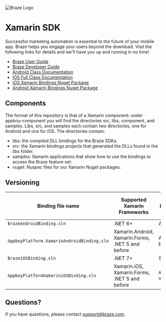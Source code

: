 ![Braze Logo](https://github.com/braze-inc/braze-xamarin-sdk/blob/master/braze-logo.png)

# Xamarin SDK

Successful marketing automation is essential to the future of your mobile app. Braze helps you engage your users beyond the download. Visit the following links for details and we'll have you up and running in no time!

- [Braze User Guide](https://www.braze.com/docs/user_guide/introduction/ "Braze User Guide")
- [Braze Developer Guide](https://www.braze.com/docs/developer_guide/home/ "Braze Developer Guide")
- [Android Class Documentation](https://appboy.github.io/appboy-android-sdk/kdoc "Braze Android SDK Class Documentation")
- [iOS Full Class Documentation](http://appboy.github.io/appboy-ios-sdk/docs/annotated.html "Braze iOS SDK Class Documentation")
- [iOS Xamarin Bindings Nuget Package](https://www.nuget.org/packages/AppboyPlatformXamariniOSBinding/ "iOS Xamarin Bindings Nuget Package")
- [Android Xamarin Bindings Nuget Package](https://www.nuget.org/packages/AppboyPlatform.AndroidBinding/ "Android Xamarin Bindings Nuget Package")

## Components

The format of this repository is that of a Xamarin component: under appboy-component you will find the directories src,
libs, component, and samples. Libs, src, and samples each contain two directories, one for Android and one for iOS. The directories
contain:

- libs: the compiled DLL bindings for the Braze SDKs.
- src: the Xamarin bindings projects that generated the DLLs found in the libs folder.
- samples: Xamarin applications that show how to use the bindings to access the Braze feature set.
- nuget: Nuspec files for our Xamarin Nuget packages.

## Versioning

| Binding file name                          | Supported Xamarin Frameworks                              | Native Braze framework                              | Braze Xamarin SDK version |
|--------------------------------------------|-----------------------------------------------------------|-----------------------------------------------------|---------------------------|
| `BrazeAndroidBinding.sln`                  | .NET 6+                                                   | Android SDK 24.2.0+                                 | 1.27.0+                   |
| `AppboyPlatform.XamarinAndroidBinding.sln` | Xamarin.Android,<br/>Xamarin.Forms,<br/>.NET 5 and before | Android SDK 23.3.0 and before                       | 1.26.0 and before         |
| `BrazeiOSBinding.sln`                      | .NET 7+                                                   | Swift SDK 7.5.0+                                    | 4.0.0+                    |
| `AppboyPlatformXamariniOSBinding.sln`      | Xamarin.iOS,<br/>Xamarin.Forms,<br/>.NET 5 and before     | `Appboy_iOS_SDK.framework` version 4.4.1 and before | 1.27.0 and before         |

## Questions?

If you have questions, please contact [support@braze.com](mailto:support@braze.com).
